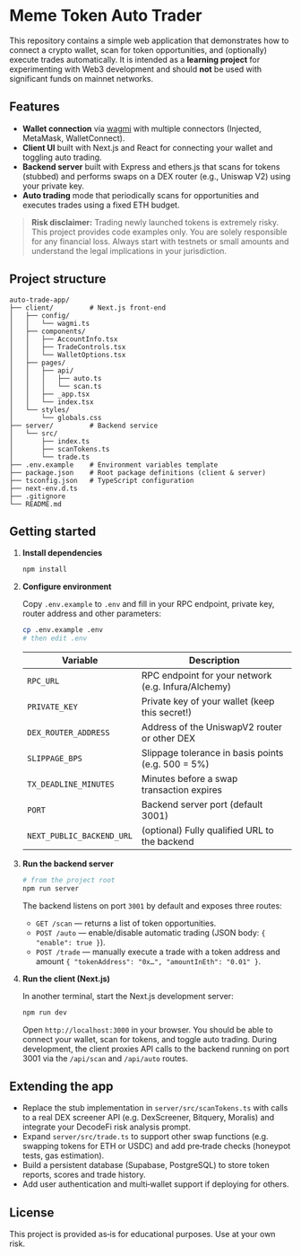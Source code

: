 # Meme Token Auto Trader

This repository contains a simple web application that demonstrates how to connect a crypto wallet, scan for token opportunities, and (optionally) execute trades automatically.  It is intended as a **learning project** for experimenting with Web3 development and should **not** be used with significant funds on mainnet networks.

## Features

* **Wallet connection** via [wagmi](https://wagmi.sh/) with multiple connectors (Injected, MetaMask, WalletConnect).
* **Client UI** built with Next.js and React for connecting your wallet and toggling auto trading.
* **Backend server** built with Express and ethers.js that scans for tokens (stubbed) and performs swaps on a DEX router (e.g., Uniswap V2) using your private key.
* **Auto trading** mode that periodically scans for opportunities and executes trades using a fixed ETH budget.

> **Risk disclaimer:** Trading newly launched tokens is extremely risky.  This project provides code examples only.  You are solely responsible for any financial loss.  Always start with testnets or small amounts and understand the legal implications in your jurisdiction.

## Project structure

```
auto-trade-app/
├── client/         # Next.js front‑end
│   ├── config/
│   │   └── wagmi.ts
│   ├── components/
│   │   ├── AccountInfo.tsx
│   │   ├── TradeControls.tsx
│   │   └── WalletOptions.tsx
│   ├── pages/
│   │   ├── api/
│   │   │   ├── auto.ts
│   │   │   └── scan.ts
│   │   ├── _app.tsx
│   │   └── index.tsx
│   └── styles/
│       └── globals.css
├── server/         # Backend service
│   └── src/
│       ├── index.ts
│       ├── scanTokens.ts
│       └── trade.ts
├── .env.example    # Environment variables template
├── package.json    # Root package definitions (client & server)
├── tsconfig.json   # TypeScript configuration
├── next-env.d.ts
├── .gitignore
└── README.md
```

## Getting started

1. **Install dependencies**

   ```bash
   npm install
   ```

2. **Configure environment**

   Copy `.env.example` to `.env` and fill in your RPC endpoint, private key, router address and other parameters:

   ```bash
   cp .env.example .env
   # then edit .env
   ```

   | Variable               | Description                                        |
   |-----------------------|----------------------------------------------------|
   | `RPC_URL`             | RPC endpoint for your network (e.g. Infura/Alchemy) |
   | `PRIVATE_KEY`         | Private key of your wallet (keep this secret!)     |
   | `DEX_ROUTER_ADDRESS`  | Address of the UniswapV2 router or other DEX       |
   | `SLIPPAGE_BPS`        | Slippage tolerance in basis points (e.g. 500 = 5%) |
   | `TX_DEADLINE_MINUTES` | Minutes before a swap transaction expires          |
   | `PORT`                | Backend server port (default 3001)                 |
   | `NEXT_PUBLIC_BACKEND_URL` | (optional) Fully qualified URL to the backend    |

3. **Run the backend server**

   ```bash
   # from the project root
   npm run server
   ```

   The backend listens on port `3001` by default and exposes three routes:

   * `GET /scan` — returns a list of token opportunities.
   * `POST /auto` — enable/disable automatic trading (JSON body: `{ "enable": true }`).
   * `POST /trade` — manually execute a trade with a token address and amount `{ "tokenAddress": "0x…", "amountInEth": "0.01" }`.

4. **Run the client (Next.js)**

   In another terminal, start the Next.js development server:

   ```bash
   npm run dev
   ```

   Open `http://localhost:3000` in your browser.  You should be able to connect your wallet, scan for tokens, and toggle auto trading.  During development, the client proxies API calls to the backend running on port 3001 via the `/api/scan` and `/api/auto` routes.

## Extending the app

* Replace the stub implementation in `server/src/scanTokens.ts` with calls to a real DEX screener API (e.g. DexScreener, Bitquery, Moralis) and integrate your DecodeFi risk analysis prompt.
* Expand `server/src/trade.ts` to support other swap functions (e.g. swapping tokens for ETH or USDC) and add pre‑trade checks (honeypot tests, gas estimation).
* Build a persistent database (Supabase, PostgreSQL) to store token reports, scores and trade history.
* Add user authentication and multi‑wallet support if deploying for others.

## License

This project is provided as‑is for educational purposes.  Use at your own risk.